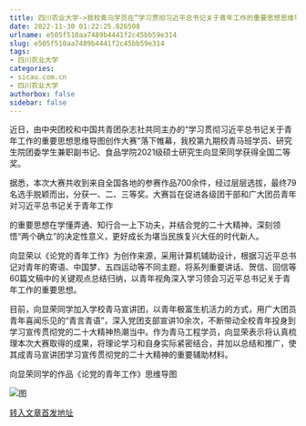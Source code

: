 ```yaml
---
title: 四川农业大学->我校青马学员在“学习贯彻习近平总书记关于青年工作的重要思想思维导图创作大赛”中获全国二等奖 | sicau.com.cn
date: 2022-11-30 01:22:25.826508
urlname: e505f510aa7489b4441f2c45bb59e314
slug: e505f510aa7489b4441f2c45bb59e314
tags: 
- 四川农业大学
categories:
- sicau.com.cn
- 四川农业大学
authorbox: false
sidebar: false
---
```

近日，由中央团校和中国共青团杂志社共同主办的“学习贯彻习近平总书记关于青年工作的重要思想思维导图创作大赛”落下帷幕，我校第九期校青马班学员、研究生院团委学生兼职副书记、食品学院2021级硕士研究生向显荣同学获得全国二等奖。

据悉，本次大赛共收到来自全国各地的参赛作品700余件，经过层层选拔，最终79名选手脱颖而出，分获一、二、三等奖。大赛旨在促进各级团干部和广大团员青年对习近平总书记关于青年工作
<!--more-->
的重要思想在学懂弄通、知行合一上下功夫，并结合党的二十大精神，深刻领悟“两个确立”的决定性意义，更好成长为堪当民族复兴大任的时代新人。

向显荣以《论党的青年工作》为创作来源，采用计算机辅助设计，根据习近平总书记对青年的寄语、中国梦、五四运动等不同主题，将系列重要讲话、贺信、回信等60篇文稿中的关键观点总结归纳，以青年视角深入学习领会习近平总书记关于青年工作的重要思想。

目前，向显荣同学加入学校青马宣讲团，以青年极富生机活力的方式，用广大团员青年喜闻乐见的“青言青语”，深入党团支部宣讲10余次，不断带动全校青年投身到学习宣传贯彻党的二十大精神热潮当中。作为青马工程学员，向显荣表示将认真梳理本次大赛取得的成果，将理论学习和自身实际紧密结合，并加以总结和推广，使其成青马宣讲团学习宣传贯彻党的二十大精神的重要辅助材料。

向显荣同学的作品《论党的青年工作》思维导图

![图](https://news.sicau.edu.cn/__local/6/FD/CB/7DB46D92E2A7578B23855614946_C8B90625_EF434.png)

[转入文章首发地址](https://news.sicau.edu.cn/info/1078/70402.htm)